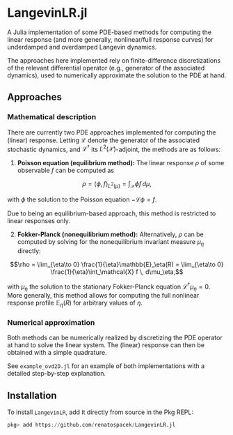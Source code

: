 # LangevinLR.jl

A Julia implementation of some PDE-based methods for computing the linear response (and more generally, nonlinear/full response curves) for underdamped and overdamped Langevin dynamics.

The approaches here implemented rely on finite-difference discretizations of the relevant differential operator (e.g., generator of the associated dynamics), used to numerically approximate the solution to the PDE at hand.

## Approaches

### Mathematical description

There are currently two PDE approaches implemented for computing the (linear) response. Letting $\mathcal{L}$ denote the generator of the associated stochastic dynamics, and $\mathcal{L}^\dagger$ its $L^2(\mathcal{X})$-adjoint, the methods are as follows:

1. **Poisson equation (equilibrium method):** The linear response $\rho$ of some observable $f$ can be computed as 

$$ \rho = \langle \phi, f\rangle_{L^2(\mu)} = \int_\mathcal{X} \phi f \, d\mu,$$

with $\phi$ the solution to the Poisson equation $-\mathcal{L}\phi = f$.

Due to being an equilibrium-based approach, this method is restricted to linear responses only.

2. **Fokker-Planck (nonequilibrium method):** Alternatively, $\rho$ can be computed by solving for the nonequilibrium invariant measure $\mu_\eta$ directly:

$$\rho = \lim_{\eta\to 0} \frac{1}{\eta}\mathbb{E}_\eta(R) = \lim_{\eta\to 0} \frac{1}{\eta}\int_\mathcal{X} f \, d\mu_\eta,$$

with $\mu_\eta$ the solution to the stationary Fokker-Planck equation $\mathcal{L}^\dagger\mu_\eta = 0$. More generally, this method allows for computing the full nonlinear response profile $\mathbb{E}_\eta(R)$ for arbitrary values of $\eta$.

### Numerical approximation

Both methods can be numerically realized by discretizing the PDE operator at hand to solve the linear system. The (linear) response can then be obtained with a simple quadrature.

See `example_ovd2D.jl` for an example of both implementations with a detailed step-by-step explanation.

## Installation

To install `LangevinLR`, add it directly from source in the Pkg REPL:

```julia
pkg> add https://github.com/renatospacek/LangevinLR.jl
```